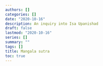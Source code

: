 ```yaml
---
authors: []
categories: []
date: "2020-10-16"
description: An inquiry into Isa Upanishad
draft: false
lastmod: "2020-10-16"
series: []
summary: ""
tags: []
title: Mangala sutra
toc: true
---
```

